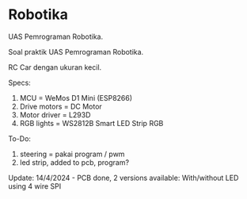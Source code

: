 # Robotika
UAS Pemrograman Robotika.

Soal praktik UAS Pemrograman Robotika.

RC Car dengan ukuran kecil.

Specs:
1. MCU = WeMos D1 Mini (ESP8266)
2. Drive motors = DC Motor
3. Motor driver = L293D
4. RGB lights = WS2812B Smart LED Strip RGB


To-Do:
1. steering = pakai program / pwm
2. led strip, added to pcb, program?

Update:
14/4/2024 - PCB done, 2 versions available: With/without LED using 4 wire SPI


